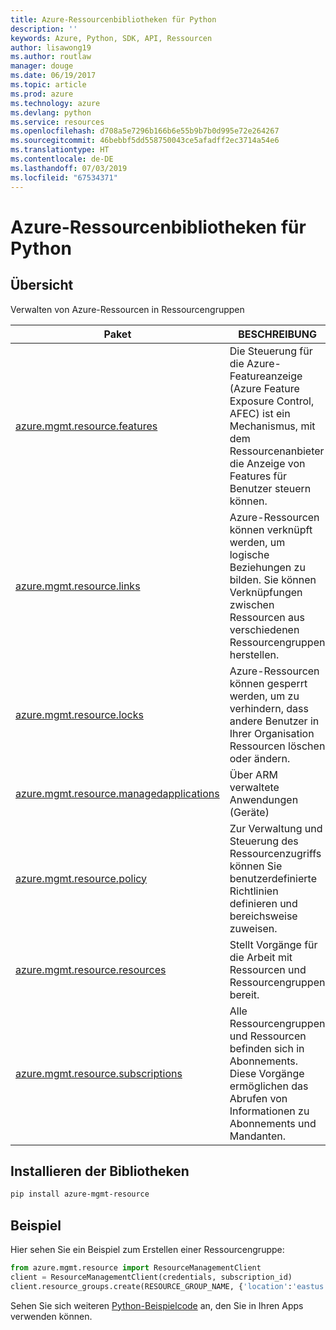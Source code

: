 ```yaml
---
title: Azure-Ressourcenbibliotheken für Python
description: ''
keywords: Azure, Python, SDK, API, Ressourcen
author: lisawong19
ms.author: routlaw
manager: douge
ms.date: 06/19/2017
ms.topic: article
ms.prod: azure
ms.technology: azure
ms.devlang: python
ms.service: resources
ms.openlocfilehash: d708a5e7296b166b6e55b9b7b0d995e72e264267
ms.sourcegitcommit: 46bebbf5dd558750043ce5afadff2ec3714a54e6
ms.translationtype: HT
ms.contentlocale: de-DE
ms.lasthandoff: 07/03/2019
ms.locfileid: "67534371"
---
```

# <a name="azure-resources-libraries-for-python"></a>Azure-Ressourcenbibliotheken für Python 

## <a name="overview"></a>Übersicht 
Verwalten von Azure-Ressourcen in Ressourcengruppen

| Paket  |  BESCHREIBUNG |
|---|---|
|[azure.mgmt.resource.features][1]|Die Steuerung für die Azure-Featureanzeige (Azure Feature Exposure Control, AFEC) ist ein Mechanismus, mit dem Ressourcenanbieter die Anzeige von Features für Benutzer steuern können.|
|[azure.mgmt.resource.links][2]|Azure-Ressourcen können verknüpft werden, um logische Beziehungen zu bilden. Sie können Verknüpfungen zwischen Ressourcen aus verschiedenen Ressourcengruppen herstellen.|
|[azure.mgmt.resource.locks][3]|Azure-Ressourcen können gesperrt werden, um zu verhindern, dass andere Benutzer in Ihrer Organisation Ressourcen löschen oder ändern.|
|[azure.mgmt.resource.managedapplications][4]|Über ARM verwaltete Anwendungen (Geräte)|
|[azure.mgmt.resource.policy][5]|Zur Verwaltung und Steuerung des Ressourcenzugriffs können Sie benutzerdefinierte Richtlinien definieren und bereichsweise zuweisen.|
|[azure.mgmt.resource.resources][6]| Stellt Vorgänge für die Arbeit mit Ressourcen und Ressourcengruppen bereit.|
|[azure.mgmt.resource.subscriptions][7]|Alle Ressourcengruppen und Ressourcen befinden sich in Abonnements. Diese Vorgänge ermöglichen das Abrufen von Informationen zu Abonnements und Mandanten.|

[1]: /python/api/azure.mgmt.resource.features
[2]: /python/api/azure.mgmt.resource.links
[3]: /python/api/azure.mgmt.resource.locks
[4]: /python/api/azure.mgmt.resource.managedapplications
[5]: /python/api/azure.mgmt.resource.policy
[6]: /python/api/azure.mgmt.resource.resources
[7]: /python/api/azure.mgmt.resource.subscriptions

## <a name="install-the-libraries"></a>Installieren der Bibliotheken 
```bash
pip install azure-mgmt-resource
```

## <a name="example"></a>Beispiel
Hier sehen Sie ein Beispiel zum Erstellen einer Ressourcengruppe: 

```python
from azure.mgmt.resource import ResourceManagementClient
client = ResourceManagementClient(credentials, subscription_id)
client.resource_groups.create(RESOURCE_GROUP_NAME, {'location':'eastus'})
```

Sehen Sie sich weiteren [Python-Beispielcode](https://azure.microsoft.com/resources/samples/?platform=python) an, den Sie in Ihren Apps verwenden können. 